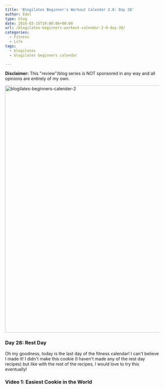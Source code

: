 ```yaml
---
title: 'Blogilates Beginner’s Workout Calendar 2.0: Day 28'
author: Edel
type: blog
date: 2016-03-15T19:00:06+00:00
url: /blogilates-beginners-workout-calendar-2-0-day-28/
categories:
  - Fitness
  - Life
tags:
  - blogilates
  - blogilates beginners calendar

---
```

**Disclaimer:** This "review"/blog series is NOT sponsored in any way and all opinions are entirely of my own.

<a href="http://scattered.me/wp-content/uploads/2016/02/blogilates-beginners-calender-2.png" rel="attachment wp-att-11076"><img src="http://scattered.me/wp-content/uploads/2016/02/blogilates-beginners-calender-2-1024x806.png" alt="blogilates-beginners-calender-2" width="1024" height="806" class="alignnone size-large wp-image-11076" srcset="http://erzadel.net/blog/wp-content/uploads/2016/02/blogilates-beginners-calender-2-1024x806.png 1024w, http://erzadel.net/blog/wp-content/uploads/2016/02/blogilates-beginners-calender-2-300x236.png 300w, http://erzadel.net/blog/wp-content/uploads/2016/02/blogilates-beginners-calender-2-768x604.png 768w" sizes="(max-width: 1024px) 100vw, 1024px" /></a>

### Day 28: Rest Day

Oh my goodness, today is the last day of the fitness calendar! I can't believe I made it! I didn't make this cookie (I haven't made any of the rest day recipes) but like with the rest of the recipes, I would love to try this eventually!

### Video 1: Easiest Cookie in the World

<div class="flex-video">
</div>


